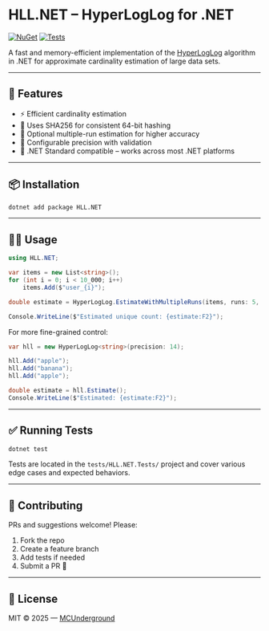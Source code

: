 # HLL.NET – HyperLogLog for .NET

[![NuGet](https://img.shields.io/nuget/v/HLL.NET.svg?label=NuGet&color=blue)](https://www.nuget.org/packages/HLL.NET)
[![Tests](https://github.com/MCUnderground/HLL.NET/actions/workflows/tests.yml/badge.svg)](https://github.com/MCUnderground/HLL.NET/actions)

A fast and memory-efficient implementation of the [HyperLogLog](https://en.wikipedia.org/wiki/HyperLogLog) algorithm in .NET for approximate cardinality estimation of large data sets.

---

## 🚀 Features

- ⚡ Efficient cardinality estimation
- 🧠 Uses SHA256 for consistent 64-bit hashing
- 🧪 Optional multiple-run estimation for higher accuracy
- 🧱 Configurable precision with validation
- 💼 .NET Standard compatible – works across most .NET platforms

---

## 📦 Installation

```bash
dotnet add package HLL.NET
```

---

## 🧑‍💻 Usage

```csharp
using HLL.NET;

var items = new List<string>();
for (int i = 0; i < 10_000; i++)
    items.Add($"user_{i}");

double estimate = HyperLogLog.EstimateWithMultipleRuns(items, runs: 5, precision: 14);

Console.WriteLine($"Estimated unique count: {estimate:F2}");
```

For more fine-grained control:

```csharp
var hll = new HyperLogLog<string>(precision: 14);

hll.Add("apple");
hll.Add("banana");
hll.Add("apple");

double estimate = hll.Estimate();
Console.WriteLine($"Estimated: {estimate:F2}");
```

---

## ✅ Running Tests

```bash
dotnet test
```

Tests are located in the `tests/HLL.NET.Tests/` project and cover various edge cases and expected behaviors.

---

## 🤝 Contributing

PRs and suggestions welcome! Please:

1. Fork the repo
2. Create a feature branch
3. Add tests if needed
4. Submit a PR 🚀

---

## 📄 License

MIT © 2025 — [MCUnderground](https://github.com/MCUnderground)
